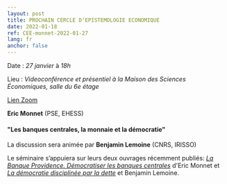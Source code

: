```yaml
---
layout: post
title: PROCHAIN CERCLE D'EPISTEMOLOGIE ECONOMIQUE
date: 2022-01-18
ref: CEE-monnet-2022-01-27
lang: fr
anchor: false
---
```


<i class="fas fa-table"></i> Date : _27 janvier_ à _18h_

<i class="fas fa-map-marked"></i> Lieu : _Videoconférence et présentiel à la Maison des Sciences Économiques, salle du 6e étage_

<i class="fas fa-video"></i> [Lien Zoom](https://zoom.univ-paris1.fr/j/99249271799?pwd=Um1xUzZEMnMySFhqRFlZU3dsQW03dz09)

**Eric Monnet** (PSE, EHESS)

#### "Les banques centrales, la monnaie et la démocratie"

La discussion sera animée par **Benjamin Lemoine** (CNRS, IRISSO)

Le séminaire s’appuiera sur leurs deux ouvrages récemment publiés:  [*La Banque Providence. Démocratiser les banques centrales*](https://www.seuil.com/ouvrage/la-banque-providence-eric-monnet/9782021486254) d'Eric Monnet et [*La démocratie disciplinée par la dette*](https://www.editionsladecouverte.fr/la_democratie_disciplinee_par_la_dette-9782348073328) et Benjamin Lemoine.
